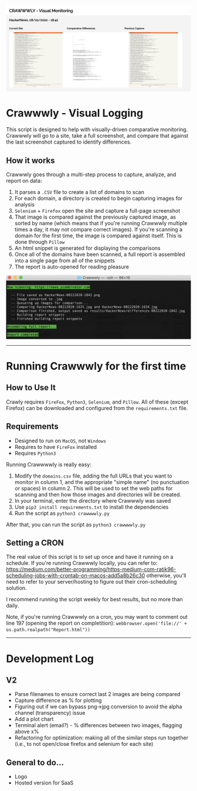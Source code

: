 ![Example comparison, 10 minutes apart](example.png)

# Crawwwly - Visual Logging

This script is designed to help with visually-driven comparative monitoring. Crawwwly will go to a site, take a full screenshot, and compare that against the last screenshot captured to identify differences.

## How it works

Crawwwly goes through a multi-step process to capture, analyze, and report on data:

1. It parses a `.CSV` file to create a list of domains to scan
2. For each domain, a directory is created to begin capturing images for analysis
3. `Selenium` + `Firefox` open the site and capture a full-page screenshot
4. That image is compared against the previously captured image, as sorted by name (which means that if you're running Crawwwly multiple times a day, it may not compare correct images). If you're scanning a domain for the first time, the image is compared against itself. This is done through `Pillow`
5. An html snippet is generated for displaying the comparisons
6. Once all of the domains have been scanned, a full report is assembled into a single page from all of the snippets
7. The report is auto-opened for reading pleasure

![terminal logging](terminal.png)

---

# Running Crawwwly for the first time

## How to Use It
Crawly requires `FireFox`, `Python3`, `Selenium`, and `Pillow`. All of these (except Firefox) can be downloaded and configured from the `requirements.txt` file.

## Requirements
- Designed to run on `MacOS`, not `Windows`
- Requires to have `FireFox` installed
- Requires `Python3`

Running Crawwwwly is really easy:

1. Modify the `domains.csv` file, adding the full URLs that you want to monitor in column 1, and the appropriate "simple name" (no punctuation or spaces) in column 2. This will be used to set the web paths for scanning and then how those images and directories will be created.
2. In your terminal, enter the directory where Crawwwly was saved
3. Use `pip3 install requirements.txt` to install the dependencies
4. Run the script as `python3 crawwwwly.py` 

After that, you can run the script as `python3 crawwwwly.py`

## Setting a CRON

The real value of this script is to set up once and have it running on a schedule. If you're running Crawwwly locally, you can refer to: https://medium.com/better-programming/https-medium-com-ratik96-scheduling-jobs-with-crontab-on-macos-add5a8b26c30 otherwise, you'll need to refer to your server/hosting to figure out their cron-scheduling solution. 

I recommend running the script weekly for best results, but no more than daily.

Note, if you're running Crawwwly on a cron, you may want to comment out line 197 (opening the report on completition): `webbrowser.open('file://' + os.path.realpath("Report.html"))` 

---

# Development Log

## V2
- Parse filenames to ensure correct last 2 images are being compared
- Capture difference as % for plotting
- Figuring out if we can bypass png->jpg conversion to avoid the alpha channel (transparency) issue
- Add a plot chart
- Terminal alert (email?) - % differences between two images, flagging above x%
- Refactoring for optimization: making all of the similar steps run together (i.e., to not open/close firefox and selenium for each site)

## General to do...
- Logo
- Hosted version for SaaS
